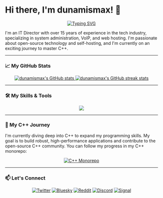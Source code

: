 # Hi there, I'm dunamismax! 👋

<p align="center">
  <a href="https://github.com/dunamismax">
    <img src="https://readme-typing-svg.herokuapp.com?font=Fira+Code&size=24&pause=1000&color=1DB954&center=true&vCenter=true&width=435&lines=IT+Director+%7C+C%2B%2B+Enthusiast;15%2B+Years+in+Tech;Sysadmin+%26+VoIP+Expert;Open-Source+Advocate;Self-Hosting+Proponent" alt="Typing SVG" />
  </a>
</p>

I'm an IT Director with over 15 years of experience in the tech industry, specializing in system administration, VoIP, and web hosting. I'm passionate about open-source technology and self-hosting, and I'm currently on an exciting journey to master C++.

---

### 📈 My GitHub Stats

<p align="center">
  <a href="https://github.com/dunamismax">
    <img src="https://github-readme-stats.vercel.app/api?username=dunamismax&show_icons=true&theme=dracula&include_all_commits=true&count_private=true" alt="dunamismax's GitHub stats" />
  </a>
  <a href="https://github.com/dunamismax">
    <img src="https://github-readme-streak-stats.herokuapp.com/?user=dunamismax&theme=dracula" alt="dunamismax's GitHub streak stats" />
  </a>
</p>

---

### 🛠️ My Skills & Tools

<p align="center">
  <a href="https://skillicons.dev">
    <img src="https://skillicons.dev/icons?i=python,typescript,rust,swift,cpp,c,html,css,nextjs,django,flask,nodejs,tailwind,vite,docker,git,github,cmake,nginx,vscode,raspberrypi,linux,debian,ubuntu,arch,fedora,freebsd,windows,bash,powershell,sqlite" />
  </a>
</p>

---

### 🚀 My C++ Journey

I'm currently diving deep into C++ to expand my programming skills. My goal is to build robust, high-performance applications and contribute to the open-source C++ community. You can follow my progress in my C++ monorepo:

<p align="center">
  <a href="https://github.com/dunamismax/cpp">
    <img src="https://github-readme-stats.vercel.app/api/pin/?username=dunamismax&repo=cpp&theme=dracula" alt="C++ Monorepo" />
  </a>
</p>

---

### 📫 Let's Connect

<p align="center">
  <a href="https://twitter.com/dunamismax" target="_blank"><img src="https://img.shields.io/badge/Twitter-%231DA1F2.svg?&style=for-the-badge&logo=twitter&logoColor=white" alt="Twitter"></a>
  <a href="https://bsky.app/profile/dunamismax.bsky.social" target="_blank"><img src="https://img.shields.io/badge/Bluesky-blue?style=for-the-badge&logo=bluesky&logoColor=white" alt="Bluesky"></a>
  <a href="https://www.reddit.com/user/dunamismax" target="_blank"><img src="https://img.shields.io/badge/Reddit-%23FF4500.svg?&style=for-the-badge&logo=reddit&logoColor=white" alt="Reddit"></a>
  <a href="https://discord.com/users/dunamismax" target="_blank"><img src="https://img.shields.io/badge/Discord-dunamismax-7289DA.svg?style=for-the-badge&logo=discord&logoColor=white" alt="Discord"></a>
  <a href="https://signal.me/#p/+dunamismax.66" target="_blank"><img src="https://img.shields.io/badge/Signal-dunamismax.66-3A76F0.svg?style=for-the-badge&logo=signal&logoColor=white" alt="Signal"></a>
</p>
